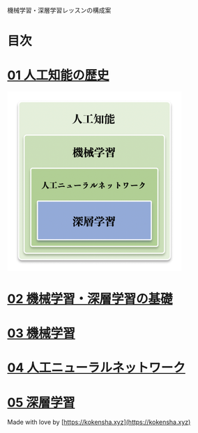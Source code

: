 機械学習・深層学習レッスンの構成案

# 目次

# [01 人工知能の歴史](ai_history.md)

<img src="assets/00.png" alt="AIのトピック" width="400">

# [02 機械学習・深層学習の基礎](basics.md)

# [03 機械学習](machine_learning.md)

# [04 人工ニューラルネットワーク](artificial_neural_network.md)

# [05 深層学習](deep_learning.md)


Made with love by [https://kokensha.xyz](https://kokensha.xyz)
